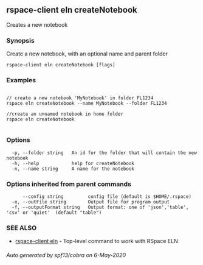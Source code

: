 ## rspace-client eln createNotebook

Creates a new notebook

### Synopsis

Create a new notebook, with an optional name and parent folder
	

```
rspace-client eln createNotebook [flags]
```

### Examples

```

// create a new notebook 'MyNotebook' in folder FL1234
rspace eln createNotebook --name MyNotebook --folder FL1234

//create an unnamed notebook in home folder
rspace eln createNotebook
	
```

### Options

```
  -p, --folder string   An id for the folder that will contain the new notebook
  -h, --help            help for createNotebook
  -n, --name string     A name for the notebook
```

### Options inherited from parent commands

```
      --config string         config file (default is $HOME/.rspace)
  -o, --outFile string        Output file for program output
  -f, --outputFormat string   Output format: one of 'json','table', 'csv' or 'quiet'  (default "table")
```

### SEE ALSO

* [rspace-client eln](rspace-client_eln.md)	 - Top-level command to work with RSpace ELN

###### Auto generated by spf13/cobra on 6-May-2020
